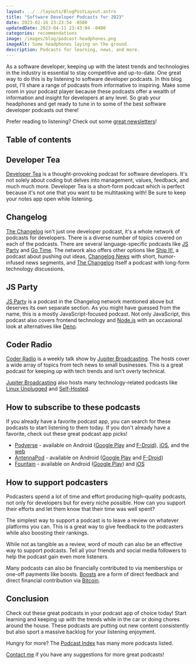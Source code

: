 ```yaml
---
layout: ../../layouts/BlogPostLayout.astro
title: "Software Developer Podcasts for 2023"
date: 2023-02-16 23:23:54 -0500
updatedDate: 2023-04-11 23:43:04 -0400
categories: recommendations
image: /images/blog/podcast-headphones.png
imageAlt: Some headphones laying on the ground.
description: Podcasts for learning, news, and more.
---
```


As a software developer, keeping up with the latest trends and technologies in the
industry is essential to stay competitive and up-to-date. One great way to do this
is by listening to software developer podcasts. In this blog post, I'll share a range
of podcasts from informative to inspiring. Make some room in your podcast player
because these podcasts offer a wealth of information and insight for developers
at any level. So grab your headphones and get ready to tune in to some of the
best software developer podcasts out there!

Prefer reading to listening? Check out some [great newsletters](/blog/software-developer-newsletters/)!

## Table of contents

## Developer Tea

[Developer Tea](https://developertea.com) is a thought-provoking podcast for
software developers. It's not solely about coding but delves into management,
values, feedback, and much much more. Developer Tea is a short-form podcast which
is perfect because it's not one that you want to be multitasking with! Be sure
to keep your notes app open while listening.

## Changelog

[The Changelog](https://changelog.com/) isn't just one developer podcast,
it's a whole network of podcasts for developers. There is a diverse number of
topics covered on each of the podcasts. There are several language-specific podcasts
like [JS Party](https://changelog.com/jsparty) and [Go Time](https://changelog.com/gotime).
The network also offers other options like [Ship It!](https://changelog.com/shipit), a
podcast about pushing out ideas, [Changelog News](https://changelog.com/news) with
short, humor-infused news segments, and [The Changelog](https://changelog.com/podcast) itself
a podcast with long-form technology discussions.

## JS Party

[JS Party](https://changelog.com/jsparty) is a podcast in the Changelog network
mentioned above but deserves its own separate section. As you might have guessed
from the name, this is a mostly JavaScript-focused podcast. Not only JavaScript,
this podcast also covers frontend technology and [Node.js](https://nodejs.org/en/)
with an occasional look at alternatives like [Deno](https://deno.land/).

## Coder Radio

[Coder Radio](https://www.jupiterbroadcasting.com/show/coder-radio/) is a weekly talk show by
[Jupiter Broadcasting](https://www.jupiterbroadcasting.com/). The hosts cover a
wide array of topics from tech news to small businesses. This is a great podcast
for keeping up with tech trends and isn't overly technical.

[Jupiter Broadcasting](https://www.jupiterbroadcasting.com/) also hosts many
technology-related podcasts like [Linux Unplugged](https://www.jupiterbroadcasting.com/show/linux-unplugged/)
and [Self-Hosted](https://www.jupiterbroadcasting.com/show/self-hosted/).

## How to subscribe to these podcasts

If you already have a favorite podcast app, you can search for these podcasts to
start listening to them today. If you don't already have a favorite, check out
these great podcast app picks!

- [Podverse](https://podverse.fm/) - available on Android ([Google Play](https://play.google.com/store/apps/details?id=com.podverse) and [F-Droid](https://f-droid.org/en/packages/com.podverse.fdroid/)), [iOS](https://apps.apple.com/us/app/podverse/id1390888454?mt=8), and the [web](https://podverse.fm/)
- [AntennaPod](https://antennapod.org/) - available on Android ([Google Play](https://play.google.com/store/apps/details?id=de.danoeh.antennapod) and [F-Droid](https://f-droid.org/packages/de.danoeh.antennapod/))
- [Fountain](https://www.fountain.fm/) - available on Android ([Google Play](https://play.google.com/store/apps/details?id=fm.fountain.apps)) and [iOS](https://apps.apple.com/gb/app/fountain-podcasts/id1576394424)

## How to support podcasters

Podcasters spend a lot of time and effort producing high-quality podcasts, not only
for developers but for every niche possible. How can you support their efforts
and let them know that their time was well spent?

The simplest way to support a podcast is to leave a review on whatever platforms
you can. This is a great way to give feedback to the podcasters while also boosting
their rankings.

While not as tangible as a review, word of mouth can also be an effective way to
support podcasts. Tell all your friends and social media followers to help the
podcast gain even more listeners.

Many podcasts can also be financially contributed to via memberships or one-off
payments like boosts. [Boosts](https://fountain.fm/faqs/value-for-value) are a
form of direct feedback and direct financial contribution via [Bitcoin](https://bitcoin.org/).

## Conclusion

Check out these great podcasts in your podcast app of choice today! Start learning
and keeping up with the trends while in the car or doing chores around the house.
These podcasts are putting out new content consistently but also sport a massive
backlog for your listening enjoyment.

Hungry for more? The [Podcast Index](https://podcastindex.org/search?q=software+developer)
has many more podcasts listed.

[Contact me](/#contact) if you have any suggestions for more great podcasts!
